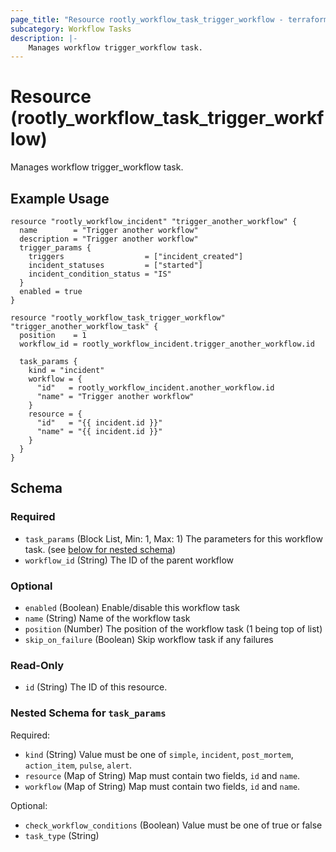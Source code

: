 ```yaml
---
page_title: "Resource rootly_workflow_task_trigger_workflow - terraform-provider-rootly"
subcategory: Workflow Tasks
description: |-
    Manages workflow trigger_workflow task.
---
```


# Resource (rootly_workflow_task_trigger_workflow)

Manages workflow trigger_workflow task.

## Example Usage

```shell
resource "rootly_workflow_incident" "trigger_another_workflow" {
  name        = "Trigger another workflow"
  description = "Trigger another workflow"
  trigger_params {
    triggers                  = ["incident_created"]
    incident_statuses         = ["started"]
    incident_condition_status = "IS"
  }
  enabled = true
}

resource "rootly_workflow_task_trigger_workflow" "trigger_another_workflow_task" {
  position    = 1
  workflow_id = rootly_workflow_incident.trigger_another_workflow.id

  task_params {
    kind = "incident"
    workflow = {
      "id"   = rootly_workflow_incident.another_workflow.id
      "name" = "Trigger another workflow"
    }
    resource = {
      "id"   = "{{ incident.id }}"
      "name" = "{{ incident.id }}"
    }
  }
}
```

<!-- schema generated by tfplugindocs -->
## Schema

### Required

- `task_params` (Block List, Min: 1, Max: 1) The parameters for this workflow task. (see [below for nested schema](#nestedblock--task_params))
- `workflow_id` (String) The ID of the parent workflow

### Optional

- `enabled` (Boolean) Enable/disable this workflow task
- `name` (String) Name of the workflow task
- `position` (Number) The position of the workflow task (1 being top of list)
- `skip_on_failure` (Boolean) Skip workflow task if any failures

### Read-Only

- `id` (String) The ID of this resource.

<a id="nestedblock--task_params"></a>
### Nested Schema for `task_params`

Required:

- `kind` (String) Value must be one of `simple`, `incident`, `post_mortem`, `action_item`, `pulse`, `alert`.
- `resource` (Map of String) Map must contain two fields, `id` and `name`.
- `workflow` (Map of String) Map must contain two fields, `id` and `name`.

Optional:

- `check_workflow_conditions` (Boolean) Value must be one of true or false
- `task_type` (String)
